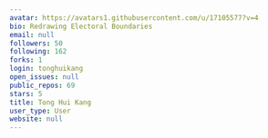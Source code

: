 ```yaml
---
avatar: https://avatars1.githubusercontent.com/u/17105577?v=4
bio: Redrawing Electoral Boundaries
email: null
followers: 50
following: 162
forks: 1
login: tonghuikang
open_issues: null
public_repos: 69
stars: 5
title: Tong Hui Kang
user_type: User
website: null
---
```

